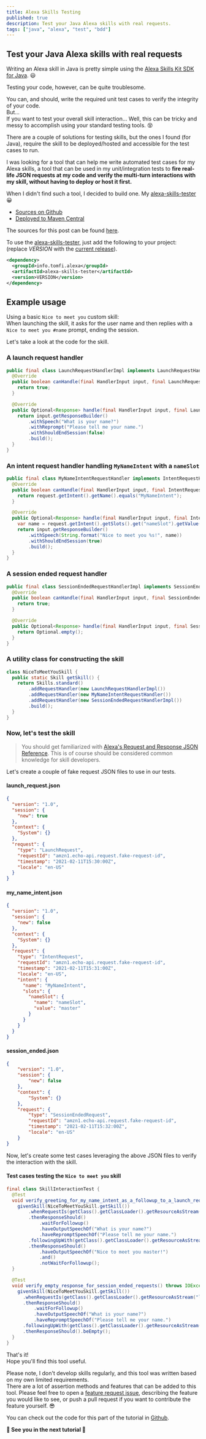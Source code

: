```yaml
---
title: Alexa Skills Testing
published: true
description: Test your Java Alexa skills with real requests.
tags: ["java", "alexa", "test", "bdd"]
---
```


## Test your Java Alexa skills with real requests

Writing an Alexa skill in Java is pretty simple using the [Alexa Skills Kit SDK for Java][0]. :smiley: </br>

Testing your code, however, can be quite troublesome.</br>

You can, and should, write the required unit test cases to verify the integrity of your code.</br>
But...</br>
If you want to test your overall skill interaction...
Well, this can be tricky and messy to accomplish using your standard testing tools. :dizzy_face:</br>

There are a couple of solutions for testing skills, but the ones I found (for Java), require the skill to be deployed/hosted and accessible for the test cases to run.

I was looking for a tool that can help me write automated test cases for my Alexa skills, a tool that can be used in my unit/integration tests to **fire real-life JSON requests at my code and verify the multi-turn interactions with my skill, without having to deploy or host it first.**</br>

When I didn't find such a tool, I decided to build one.
My [alexa-skills-tester][1] :grinning:</br>

- [Sources on Github][1]
- [Deployed to Maven Central][2]

The sources for this post can be found [here][3].</br>

To use the [alexa-skills-tester][2], just add the following to your project:</br>
(replace _VERSION_ with the [current release][4]).

```xml
<dependency>
  <groupId>info.tomfi.alexa</groupId>
  <artifactId>alexa-skills-tester</artifactId>
  <version>VERSION</version>
</dependency>
```

## Example usage

Using a basic `Nice to meet you` custom skill:</br>
When launching the skill, it asks for the user name and then replies with a `Nice to meet you #name` prompt, ending the session.</br>

Let's take a look at the code for the skill.

### A launch request handler

```java
public final class LaunchRequestHandlerImpl implements LaunchRequestHandler {
  @Override
  public boolean canHandle(final HandlerInput input, final LaunchRequest request) {
    return true;
  }

  @Override
  public Optional<Response> handle(final HandlerInput input, final LaunchRequest request) {
    return input.getResponseBuilder()
        .withSpeech("What is your name?")
        .withReprompt("Please tell me your name.")
        .withShouldEndSession(false)
        .build();
  }
}
```

### An intent request handler handling `MyNameIntent` with a `nameSlot`

```java
public final class MyNameIntentRequestHandler implements IntentRequestHandler {
  @Override
  public boolean canHandle(final HandlerInput input, final IntentRequest request) {
    return request.getIntent().getName().equals("MyNameIntent");
  }

  @Override
  public Optional<Response> handle(final HandlerInput input, final IntentRequest request) {
    var name = request.getIntent().getSlots().get("nameSlot").getValue();
    return input.getResponseBuilder()
        .withSpeech(String.format("Nice to meet you %s!", name))
        .withShouldEndSession(true)
        .build();
  }
}
```

### A session ended request handler

```java
public final class SessionEndedRequestHandlerImpl implements SessionEndedRequestHandler {
  @Override
  public boolean canHandle(final HandlerInput input, final SessionEndedRequest request) {
    return true;
  }

  @Override
  public Optional<Response> handle(final HandlerInput input, final SessionEndedRequest request) {
    return Optional.empty();
  }
}
```

### A utility class for constructing the skill

```java
class NiceToMeetYouSkill {
  public static Skill getSkill() {
    return Skills.standard()
        .addRequestHandler(new LaunchRequestHandlerImpl())
        .addRequestHandler(new MyNameIntentRequestHandler())
        .addRequestHandler(new SessionEndedRequestHandlerImpl())
        .build();
  }
}
```

### Now, let's test the skill

> You should get familiarized with [Alexa's Request and Response JSON Reference][5]. This is of course should be considered common knowledge for skill developers.</br>

Let's create a couple of fake request JSON files to use in our tests.

#### launch_request.json

```json
{
  "version": "1.0",
  "session": {
    "new": true
  },
  "context": {
    "System": {}
  },
  "request": {
    "type": "LaunchRequest",
    "requestId": "amzn1.echo-api.request.fake-request-id",
    "timestamp": "2021-02-11T15:30:00Z",
    "locale": "en-US"
  }
}

```

#### my_name_intent.json

```json
{
  "version": "1.0",
  "session": {
    "new": false
  },
  "context": {
    "System": {}
  },
  "request": {
    "type": "IntentRequest",
    "requestId": "amzn1.echo-api.request.fake-request-id",
    "timestamp": "2021-02-11T15:31:00Z",
    "locale": "en-US",
    "intent": {
      "name": "MyNameIntent",
      "slots": {
        "nameSlot": {
          "name": "nameSlot",
          "value": "master"
        }
      }
    }
  }
}
```

#### session_ended.json

```json
{
    "version": "1.0",
    "session": {
        "new": false
    },
    "context": {
        "System": {}
    },
    "request": {
        "type": "SessionEndedRequest",
        "requestId": "amzn1.echo-api.request.fake-request-id",
        "timestamp": "2021-02-11T15:32:00Z",
        "locale": "en-US"
    }
}
```

Now, let's create some test cases leveraging the above JSON files to verify the interaction with the skill.

#### Test cases testing the `Nice to meet you` skill

```java
final class SkillInteractionTest {
  @Test
  void verify_greeting_for_my_name_intent_as_a_followup_to_a_launch_request() throws IOException {
    givenSkill(NiceToMeetYouSkill.getSkill())
        .whenRequestIs(getClass().getClassLoader().getResourceAsStream("launch_request.json").readAllBytes())
        .thenResponseShould()
            .waitForFollowup()
            .haveOutputSpeechOf("What is your name?")
            .haveRepromptSpeechOf("Please tell me your name.")
        .followingUpWith(getClass().getClassLoader().getResourceAsStream("my_name_intent.json").readAllBytes())
        .thenResponseShould()
            .haveOutputSpeechOf("Nice to meet you master!")
            .and()
            .notWaitForFollowup();
  }

  @Test
  void verify_empty_response_for_session_ended_requests() throws IOException {
    givenSkill(NiceToMeetYouSkill.getSkill())
      .whenRequestIs(getClass().getClassLoader().getResourceAsStream("launch_request.json").readAllBytes())
      .thenResponseShould()
          .waitForFollowup()
          .haveOutputSpeechOf("What is your name?")
          .haveRepromptSpeechOf("Please tell me your name.")
      .followingUpWith(getClass().getClassLoader().getResourceAsStream("session_ended.json").readAllBytes())
      .thenResponseShould().beEmpty();
  }
}
```

That's it!</br>
Hope you'll find this tool useful.</br>

Please note, I don't develop skills regularly, and this tool was written based on my own limited requirements.</br>
There are a lot of assertion methods and features that can be added to this tool.
Please feel free to open a [feature request issue][6], describing the feature you would like to see, or push a pull request if you want to contribute the feature yourself. :sunglasses:

You can check out the code for this part of the tutorial in [Github][3].

**:wave: See you in the next tutorial :wave:**

[0]: https://developer.amazon.com/en-US/docs/alexa/alexa-skills-kit-sdk-for-java/overview.html
[1]: https://github.com/TomerFi/alexa-skills-tester
[2]: https://search.maven.org/artifact/info.tomfi.alexa/alexa-skills-tester
[3]: https://github.com/TomerFi/alexa-skills-tester-tutorial
[4]: https://github.com/TomerFi/alexa-skills-tester/releases
[5]: https://developer.amazon.com/en-US/docs/alexa/custom-skills/request-and-response-json-reference.html
[6]: https://github.com/TomerFi/alexa-skills-tester/issues/new/choose
